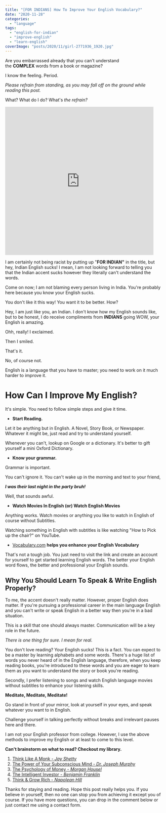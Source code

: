 ```yaml
---
title: "[FOR INDIANS] How To Improve Your English Vocabulary?"
date: "2020-11-28"
categories: 
  - "language"
tags: 
  - "english-for-indian"
  - "improve-english"
  - "learn-english"
coverImage: "posts/2020/11/girl-2771936_1920.jpg"
---
```


Are you embarrassed already that you can't understand the **COMPLEX** words from a book or magazine?

I know the feeling. Period.

_Please refrain from standing, as you may fall off on the ground while reading this post._

What? What do I do? What's _the refrain?_

<iframe src="https://giphy.com/embed/dXL2RDKakV6jzmLFsh" width="480" height="480" frameborder="0" class="giphy-embed" allowfullscreen></iframe>

[](https://giphy.com/gifs/cbc-schitts-creek-dXL2RDKakV6jzmLFsh)

I am certainly not being racist by putting up "**FOR INDIAN"** in the title, but hey, Indian English sucks! I mean, I am not looking forward to telling you that the Indian accent sucks however they literally can't understand the words. 

Come on now; I am not blaming every person living in India. You're probably here because you know your English sucks.

You don't like it this way! You want it to be better. How?

Hey, I am just like you, an Indian. I don't know how my English sounds like, but to be honest, I do receive compliments from **INDIANS** going WOW, your English is amazing.

Ohh, really! I exclaimed. 

Then I smiled. 

That's it. 

No, of course not. 

English is a language that you have to master; you need to work on it much harder to improve it.

# How Can I Improve My English?

It's simple. You need to follow simple steps and give it time. 

- **Start Reading.** 

Let it be anything but in English. A Novel, Story Book, or Newspaper. Whatever it might be, just read and try to understand yourself. 

Whenever you can't, lookup on Google or a dictionary. It's better to gift yourself a mini Oxford Dictionary.

- **Know your grammar.** 

Grammar is important. 

You can't ignore it. You can't wake up in the morning and text to your friend,

**_I was their last night in the party bruh!_**

Well, that sounds awful.

- **Watch Movies In English (or) Watch English Movies**

Anything works. Watch movies or anything you like to watch in English of course without Subtitles. 

Watching something in English with subtitles is like watching "How to Pick up the chair?" on YouTube.

- [Vocabulary.com](https://vocabulary.com) **helps you enhance your English Vocabulary**

That's not a tough job. You just need to visit the link and create an account for yourself to get started learning English words. The better your English word flows, the better and professional your English sounds.

## Why You Should Learn To Speak & Write English Properly?

To me, the accent doesn't really matter. However, proper English does matter. If you're pursuing a professional career in the main language English and you can't write or speak English in a better way then you're in a bad situation.

This is a skill that one should always master. Communication will be a key role in the future. 

_There is one thing for sure. I mean for real._

You don't love reading? Your English sucks! This is a fact. You can expect to be a master by learning alphabets and some words. There's a huge list of words you never heard of in the English language, therefore, when you keep reading books, you're introduced to these words and you are eager to learn them as you want to understand the story or book you're reading.

Secondly, I prefer listening to songs and watch English language movies without subtitles to enhance your listening skills. 

**Meditate, Meditate, Meditate!**

Go stand in front of your mirror, look at yourself in your eyes, and speak whatever you want to in English. 

Challenge yourself in talking perfectly without breaks and irrelevant pauses here and there. 

I am not your English professor from college. However, I use the above methods to improve my English or at least to come to this level.

**Can't brainstorm on what to read? Checkout my library.**

1. [Think Like A Monk - _Jay Shetty_](https://amzn.to/39BtKin)
2. [The Power of Your Subconscious Mind - _Dr. Joseph Murphy_](https://amzn.to/3mhyInV)
3. [The Psychology of Money - _Morgan Housel_](https://amzn.to/3q8qS2b)
4. [The Intelligent Investor - _Benjamin Franklin_](https://amzn.to/37dLHAI)
5. [Think & Grow Rich - _Napolean Hill_](https://www.amazon.in/Think-Grow-Rich-Napoleon-Hill/dp/8192910911/ref=zg_bs_books_26?_encoding=UTF8&psc=1&refRID=G1S28C3GSQNBPM7FRVQZ)

Thanks for staying and reading. Hope this post really helps you. If you believe in yourself, then no one can stop you from achieving it except you of course. If you have more questions, you can drop in the comment below or just contact me using a contact form.

